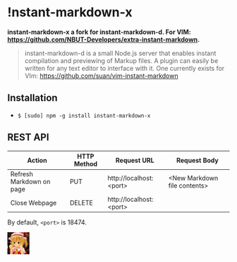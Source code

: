 # !nstant-markdown-x

**instant-markdown-x a fork for instant-markdown-d. For VIM: https://github.com/NBUT-Developers/extra-instant-markdown.**

> instant-markdown-d is a small Node.js server that enables instant compilation and previewing of Markup files. A plugin can easily be written for any text editor to interface with it. One currently exists for VIm: https://github.com/suan/vim-instant-markdown

## Installation

- `$ [sudo] npm -g install instant-markdown-x`

REST API
--------
| Action                   | HTTP Method | Request URL               | Request Body                   |
| -------------------------|-------------|---------------------------|--------------------------------|
| Refresh Markdown on page | PUT         | http://localhost:\<port\> | \<New Markdown file contents\> |
| Close Webpage            | DELETE      | http://localhost:\<port\> |                                |

By default, `<port>` is 18474.

![X](x.jpg)
